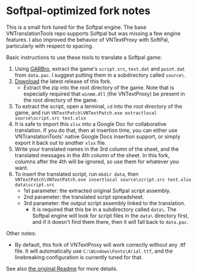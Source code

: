 # Softpal-optimized fork notes

This is a small fork tuned for the Softpal engine.  The base VNTranslationTools repo supports Softpal but was missing a few engine features.
I also improved the behavior of VNTextProxy with SoftPal, particularly with respect to spacing.

Basic instructions to use these tools to translate a Softpal game:
1. Using [GARBro](https://github.com/morkt/GARbro), extract the game's `script.src`, `text.dat` and `point.dat` from `data.pac`.  I suggest putting them in a subdirectory called `source\`.
2. [Download](https://github.com/alexelias/VNTranslationTools_Softpal/releases) the latest release of this fork.
   * Extract the zip into the root directory of the game. Note that is especially required that `winmm.dll` (the VNTextProxy) be present in the root directory of the game.
3. To extract the script, open a terminal, `cd` into the root directory of the game, and run `VNTextPatch\VNTextPatch.exe extractlocal source\script.src test.xlsx`
4. It is safe to import this `xlsx` into a Google Doc for collaborative translation. If you do that, then at insertion time, you can either use VNTranslationTools' native Google Docs insertion support, or simply export it back out to another `xlsx` file.
5. Write your translated names in the 3rd column of the sheet, and the translated messages in the 4th column of the sheet. In this fork, columns after the 4th will be ignored, so use them
for whatever you want.
6. To insert the translated script, run `mkdir data`, then `VNTextPatch\VNTextPatch.exe insertlocal source\script.src test.xlsx data\script.src`
   * 1st parameter: the extracted original Softpal script assembly.
   * 2nd parameter: the translated script spreadsheet.
   * 3rd parameter: the output script assembly linked to the translation.
       * It is required that this be in a subdirectory called `data\`.  The Softpal engine will look for script files in the `data\` directory first, and if it doesn't find them there, then it will fall back to `data.pac`.

Other notes:
* By default, this fork of VNTextProxy will work correctly without any .ttf file. It will automatically use `C:\Windows\Fonts\Arial.ttf`, and the linebreaking configuration is currently tuned for that.

See also [the original Readme](https://github.com/arcusmaximus/VNTranslationTools) for more details.
